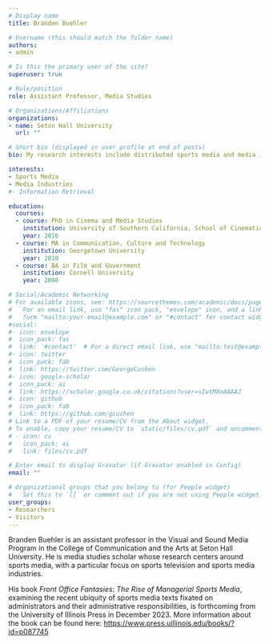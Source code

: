 ```yaml
---
# Display name
title: Branden Buehler

# Username (this should match the folder name)
authors:
- admin

# Is this the primary user of the site?
superuser: true

# Role/position
role: Assistant Professor, Media Studies

# Organizations/Affiliations
organizations:
- name: Seton Hall University
  url: ""

# Short bio (displayed in user profile at end of posts)
bio: My research interests include distributed sports media and media industries

interests:
- Sports Media
- Media Industries
#- Information Retrieval

education:
  courses:
  - course: PhD in Cinema and Media Studies
    institution: University of Southern California, School of Cinematic Arts
    year: 2016
  - course: MA in Communication, Culture and Technology
    institution: Georgetown University
    year: 2010
  - course: BA in Film and Government
    institution: Cornell University
    year: 2008

# Social/Academic Networking
# For available icons, see: https://sourcethemes.com/academic/docs/page-builder/#icons
#   For an email link, use "fas" icon pack, "envelope" icon, and a link in the
#   form "mailto:your-email@example.com" or "#contact" for contact widget.
#social:
#- icon: envelope
#  icon_pack: fas
#  link: '#contact'  # For a direct email link, use "mailto:test@example.org".
#- icon: twitter
#  icon_pack: fab
#  link: https://twitter.com/GeorgeCushen
#- icon: google-scholar
#  icon_pack: ai
#  link: https://scholar.google.co.uk/citations?user=sIwtMXoAAAAJ
#- icon: github
#  icon_pack: fab
#  link: https://github.com/gcushen
# Link to a PDF of your resume/CV from the About widget.
# To enable, copy your resume/CV to `static/files/cv.pdf` and uncomment the lines below.
# - icon: cv
#   icon_pack: ai
#   link: files/cv.pdf

# Enter email to display Gravatar (if Gravatar enabled in Config)
email: ""

# Organizational groups that you belong to (for People widget)
#   Set this to `[]` or comment out if you are not using People widget.
user_groups:
- Researchers
- Visitors
---
```


Branden Buehler is an assistant professor in the Visual and Sound Media Program in the College of Communication and the Arts at Seton Hall University. He is media studies scholar whose research centers around sports media, with a particular focus on sports television and sports media industries.

His book <i>Front Office Fantasies: The Rise of Managerial Sports Media</i>, examining the recent ubiquity of sports media texts fixated on administrators and their administrative responsibilities, is forthcoming from the University of Illinois Press in December 2023. More information about the book can be found here: <a href="https://www.press.uillinois.edu/books/?id=p087745">https://www.press.uillinois.edu/books/?id=p087745</a>

